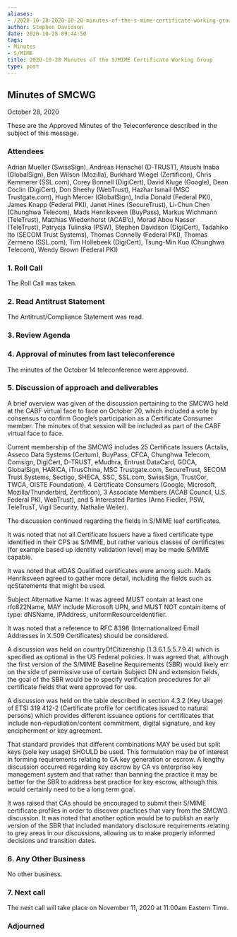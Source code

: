 ```yaml
---
aliases:
- /2020-10-28-2020-10-28-minutes-of-the-s-mime-certificate-working-group/
author: Stephen Davidson
date: 2020-10-28 09:44:50
tags:
- Minutes
- S/MIME
title: 2020-10-28 Minutes of the S/MIME Certificate Working Group
type: post
---
```


## Minutes of SMCWG 

October 28, 2020

These are the Approved Minutes of the Teleconference described in the subject of this message.

### Attendees 

Adrian Mueller (SwissSign), Andreas Henschel (D-TRUST), Atsushi Inaba (GlobalSign), Ben Wilson (Mozilla), Burkhard Wiegel (Zertificon), Chris Kemmerer (SSL.com), Corey Bonnell (DigiCert), David Kluge (Google), Dean Coclin (DigiCert), Don Sheehy (WebTrust), Hazhar Ismail (MSC Trustgate.com), Hugh Mercer (GlobalSign), India Donald (Federal PKI), James Knapp (Federal PKI), Janet Hines (SecureTrust), Li-Chun Chen (Chunghwa Telecom), Mads Henriksveen (BuyPass), Markus Wichmann (TeleTrust), Matthias Wiedenhorst (ACAB’c), Morad Abou Nasser (TeleTrust), Patrycja Tulinska (PSW), Stephen Davidson (DigiCert), Tadahiko Ito (SECOM Trust Systems), Thomas Connelly (Federal PKI), Thomas Zermeno (SSL.com), Tim Hollebeek (DigiCert), Tsung-Min Kuo (Chunghwa Telecom), Wendy Brown (Federal PKI)

### 1. Roll Call 

The Roll Call was taken.

### 2. Read Antitrust Statement 

The Antitrust/Compliance Statement was read.

### 3. Review Agenda 

### 4. Approval of minutes from last teleconference 

The minutes of the October 14 teleconference were approved.

### 5. Discussion of approach and deliverables 

A brief overview was given of the discussion pertaining to the SMCWG held at the CABF virtual face to face on October 20, which included a vote by consensus to confirm Google’s participation as a Certificate Consumer member. The minutes of that session will be included as part of the CABF virtual face to face.

Current membership of the SMCWG includes 25 Certificate Issuers (Actalis, Asseco Data Systems (Certum), BuyPass, CFCA, Chunghwa Telecom, Comsign, DigiCert, D-TRUST, eMudhra, Entrust DataCard, GDCA, GlobalSign, HARICA, iTrusChina, MSC Trustgate.com, SecureTrust, SECOM Trust Systems, Sectigo, SHECA, SSC, SSL.com, SwissSign, TrustCor, TWCA, OISTE Foundation), 4 Certificate Consumers (Google, Microsoft, Mozilla/Thunderbird, Zertificon), 3 Associate Members (ACAB Council, U.S. Federal PKI, WebTrust), and 5 Interested Parties (Arno Fiedler, PSW, TeleTrusT, Vigil Security, Nathalie Weiler).

The discussion continued regarding the fields in S/MIME leaf certificates.

It was noted that not all Certificate Issuers have a fixed certificate type identified in their CPS as S/MIME, but rather various classes of certificates (for example based up identity validation level) may be made S/MIME capable.

It was noted that eIDAS Qualified certificates were among such. Mads Henriksveen agreed to gather more detail, including the fields such as qcStatements that might be used.

Subject Alternative Name: It was agreed MUST contain at least one rfc822Name, MAY include Microsoft UPN, and MUST NOT contain items of type: dNSName, iPAddress, uniformResourceIdentifier.

It was noted that a reference to RFC 8398 (Internationalized Email Addresses in X.509 Certificates) should be considered.

A discussion was held on countryOfCitizenship (1.3.6.1.5.5.7.9.4) which is specified as optional in the US Federal policies. It was agreed that, although the first version of the S/MIME Baseline Requirements (SBR) would likely err on the side of permissive use of certain Subject DN and extension fields, the goal of the SBR would be to specify verification procedures for all certificate fields that were approved for use.

A discussion was held on the table described in section 4.3.2 (Key Usage) of ETSI 319 412-2 (Certificate profile for certificates issued to natural persons) which provides different issuance options for certificates that include non-repudiation/content commitment, digital signature, and key encipherment or key agreement.

That standard provides that different combinations MAY be used but split keys (sole key usage) SHOULD be used. This formulation may be of interest in forming requirements relating to CA key generation or escrow. A lengthy discussion occurred regarding key escrow by CA vs enterprise key management system and that rather than banning the practice it may be better for the SBR to address best practice for key escrow, although this would certainly need to be a long term goal.

It was raised that CAs should be encouraged to submit their S/MIME certificate profiles in order to discover practices that vary from the SMCWG discussion. It was noted that another option would be to publish an early version of the SBR that included mandatory disclosure requirements relating to grey areas in our discussions, allowing us to make properly informed decisions and transition dates.

### 6. Any Other Business 

No other business.

### 7. Next call 

The next call will take place on November 11, 2020 at 11:00am Eastern Time.

### Adjourned
